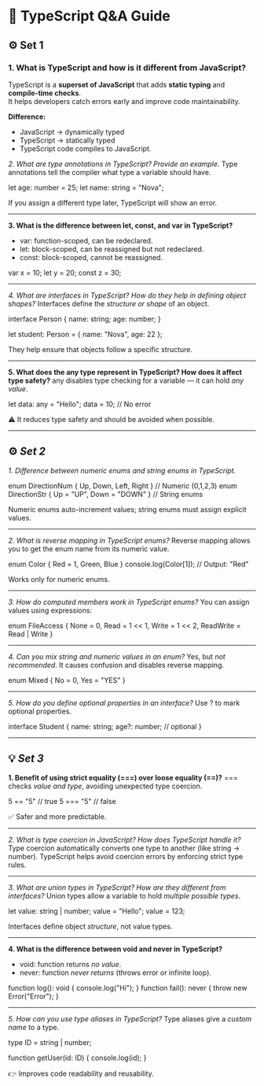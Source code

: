# 🧠 TypeScript Q&A Guide
## ⚙️ Set 1

### 1. What is TypeScript and how is it different from JavaScript?
TypeScript is a **superset of JavaScript** that adds **static typing** and **compile-time checks**.  
It helps developers catch errors early and improve code maintainability.

**Difference:**
- JavaScript → dynamically typed  
- TypeScript → statically typed  
- TypeScript code compiles to JavaScript.

*2. What are type annotations in TypeScript? Provide an example.*
Type annotations tell the compiler what type a variable should have.

let age: number = 25;
let name: string = "Nova";

If you assign a different type later, TypeScript will show an error.

---

**3. What is the difference between let, const, and var in TypeScript?**

* var: function-scoped, can be redeclared.
* let: block-scoped, can be reassigned but not redeclared.
* const: block-scoped, cannot be reassigned.

var x = 10;
let y = 20;
const z = 30;

---

*4. What are interfaces in TypeScript? How do they help in defining object shapes?*
Interfaces define the *structure or shape* of an object.

interface Person {
  name: string;
  age: number;
}

let student: Person = { name: "Nova", age: 22 };

They help ensure that objects follow a specific structure.

---

**5. What does the any type represent in TypeScript? How does it affect type safety?**
any disables type checking for a variable — it can hold *any value*.

let data: any = "Hello";
data = 10; // No error

⚠️ It reduces type safety and should be avoided when possible.

---

## ⚙️ *Set 2*

*1. Difference between numeric enums and string enums in TypeScript.*

enum DirectionNum { Up, Down, Left, Right }  // Numeric (0,1,2,3)
enum DirectionStr { Up = "UP", Down = "DOWN" } // String enums

Numeric enums auto-increment values; string enums must assign explicit values.

---

*2. What is reverse mapping in TypeScript enums?*
Reverse mapping allows you to get the enum name from its numeric value.

enum Color { Red = 1, Green, Blue }
console.log(Color[1]); // Output: "Red"

Works only for numeric enums.

---

*3. How do computed members work in TypeScript enums?*
You can assign values using expressions:

enum FileAccess {
  None = 0,
  Read = 1 << 1,
  Write = 1 << 2,
  ReadWrite = Read | Write
}

---

*4. Can you mix string and numeric values in an enum?*
Yes, but *not recommended*. It causes confusion and disables reverse mapping.

enum Mixed { No = 0, Yes = "YES" }

---

*5. How do you define optional properties in an interface?*
Use ? to mark optional properties.

interface Student {
  name: string;
  age?: number; // optional
}

---

## 💡 *Set 3*

**1. Benefit of using strict equality (===) over loose equality (==)?**
=== checks *value and type*, avoiding unexpected type coercion.

5 == "5"  // true
5 === "5" // false

✅ Safer and more predictable.

---

*2. What is type coercion in JavaScript? How does TypeScript handle it?*
Type coercion automatically converts one type to another (like string → number).
TypeScript helps avoid coercion errors by enforcing strict type rules.

---

*3. What are union types in TypeScript? How are they different from interfaces?*
Union types allow a variable to hold *multiple possible types*.

let value: string | number;
value = "Hello";
value = 123;

Interfaces define object *structure*, not value types.

---

**4. What is the difference between void and never in TypeScript?**

* void: function returns *no value*.
* never: function *never returns* (throws error or infinite loop).

function log(): void { console.log("Hi"); }
function fail(): never { throw new Error("Error"); }

---

*5. How can you use type aliases in TypeScript?*
Type aliases give a *custom name* to a type.

type ID = string | number;

function getUser(id: ID) {
  console.log(id);
}

👉 Improves code readability and reusability.
